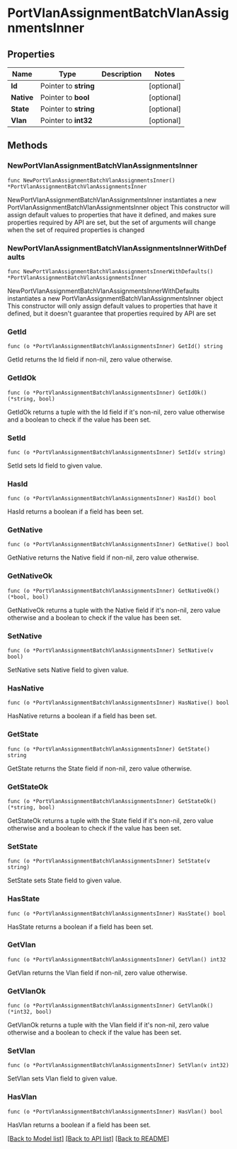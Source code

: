 # PortVlanAssignmentBatchVlanAssignmentsInner

## Properties

Name | Type | Description | Notes
------------ | ------------- | ------------- | -------------
**Id** | Pointer to **string** |  | [optional] 
**Native** | Pointer to **bool** |  | [optional] 
**State** | Pointer to **string** |  | [optional] 
**Vlan** | Pointer to **int32** |  | [optional] 

## Methods

### NewPortVlanAssignmentBatchVlanAssignmentsInner

`func NewPortVlanAssignmentBatchVlanAssignmentsInner() *PortVlanAssignmentBatchVlanAssignmentsInner`

NewPortVlanAssignmentBatchVlanAssignmentsInner instantiates a new PortVlanAssignmentBatchVlanAssignmentsInner object
This constructor will assign default values to properties that have it defined,
and makes sure properties required by API are set, but the set of arguments
will change when the set of required properties is changed

### NewPortVlanAssignmentBatchVlanAssignmentsInnerWithDefaults

`func NewPortVlanAssignmentBatchVlanAssignmentsInnerWithDefaults() *PortVlanAssignmentBatchVlanAssignmentsInner`

NewPortVlanAssignmentBatchVlanAssignmentsInnerWithDefaults instantiates a new PortVlanAssignmentBatchVlanAssignmentsInner object
This constructor will only assign default values to properties that have it defined,
but it doesn't guarantee that properties required by API are set

### GetId

`func (o *PortVlanAssignmentBatchVlanAssignmentsInner) GetId() string`

GetId returns the Id field if non-nil, zero value otherwise.

### GetIdOk

`func (o *PortVlanAssignmentBatchVlanAssignmentsInner) GetIdOk() (*string, bool)`

GetIdOk returns a tuple with the Id field if it's non-nil, zero value otherwise
and a boolean to check if the value has been set.

### SetId

`func (o *PortVlanAssignmentBatchVlanAssignmentsInner) SetId(v string)`

SetId sets Id field to given value.

### HasId

`func (o *PortVlanAssignmentBatchVlanAssignmentsInner) HasId() bool`

HasId returns a boolean if a field has been set.

### GetNative

`func (o *PortVlanAssignmentBatchVlanAssignmentsInner) GetNative() bool`

GetNative returns the Native field if non-nil, zero value otherwise.

### GetNativeOk

`func (o *PortVlanAssignmentBatchVlanAssignmentsInner) GetNativeOk() (*bool, bool)`

GetNativeOk returns a tuple with the Native field if it's non-nil, zero value otherwise
and a boolean to check if the value has been set.

### SetNative

`func (o *PortVlanAssignmentBatchVlanAssignmentsInner) SetNative(v bool)`

SetNative sets Native field to given value.

### HasNative

`func (o *PortVlanAssignmentBatchVlanAssignmentsInner) HasNative() bool`

HasNative returns a boolean if a field has been set.

### GetState

`func (o *PortVlanAssignmentBatchVlanAssignmentsInner) GetState() string`

GetState returns the State field if non-nil, zero value otherwise.

### GetStateOk

`func (o *PortVlanAssignmentBatchVlanAssignmentsInner) GetStateOk() (*string, bool)`

GetStateOk returns a tuple with the State field if it's non-nil, zero value otherwise
and a boolean to check if the value has been set.

### SetState

`func (o *PortVlanAssignmentBatchVlanAssignmentsInner) SetState(v string)`

SetState sets State field to given value.

### HasState

`func (o *PortVlanAssignmentBatchVlanAssignmentsInner) HasState() bool`

HasState returns a boolean if a field has been set.

### GetVlan

`func (o *PortVlanAssignmentBatchVlanAssignmentsInner) GetVlan() int32`

GetVlan returns the Vlan field if non-nil, zero value otherwise.

### GetVlanOk

`func (o *PortVlanAssignmentBatchVlanAssignmentsInner) GetVlanOk() (*int32, bool)`

GetVlanOk returns a tuple with the Vlan field if it's non-nil, zero value otherwise
and a boolean to check if the value has been set.

### SetVlan

`func (o *PortVlanAssignmentBatchVlanAssignmentsInner) SetVlan(v int32)`

SetVlan sets Vlan field to given value.

### HasVlan

`func (o *PortVlanAssignmentBatchVlanAssignmentsInner) HasVlan() bool`

HasVlan returns a boolean if a field has been set.


[[Back to Model list]](../README.md#documentation-for-models) [[Back to API list]](../README.md#documentation-for-api-endpoints) [[Back to README]](../README.md)


